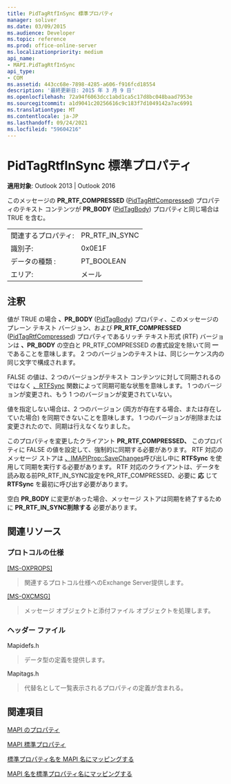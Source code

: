 ```yaml
---
title: PidTagRtfInSync 標準プロパティ
manager: soliver
ms.date: 03/09/2015
ms.audience: Developer
ms.topic: reference
ms.prod: office-online-server
ms.localizationpriority: medium
api_name:
- MAPI.PidTagRtfInSync
api_type:
- COM
ms.assetid: 443cc68e-7898-4285-a606-f916fcd18554
description: '最終更新日: 2015 年 3 月 9 日'
ms.openlocfilehash: 72a94f6063dcc1abd1ca5c17d8bc048baad7953e
ms.sourcegitcommit: a1d9041c20256616c9c183f7d1049142a7ac6991
ms.translationtype: MT
ms.contentlocale: ja-JP
ms.lasthandoff: 09/24/2021
ms.locfileid: "59604216"
---
```

# <a name="pidtagrtfinsync-canonical-property"></a>PidTagRtfInSync 標準プロパティ

  
  
**適用対象**: Outlook 2013 | Outlook 2016 
  
このメッセージの **PR_RTF_COMPRESSED** ([PidTagRtfCompressed](pidtagrtfcompressed-canonical-property.md)) プロパティのテキスト コンテンツが **PR_BODY** ([PidTagBody](pidtagbody-canonical-property.md)) プロパティと同じ場合は TRUE を含む。
  
|||
|:-----|:-----|
|関連するプロパティ:  <br/> |PR_RTF_IN_SYNC  <br/> |
|識別子:  <br/> |0x0E1F  <br/> |
|データの種類 :   <br/> |PT_BOOLEAN  <br/> |
|エリア:  <br/> |メール  <br/> |
   
## <a name="remarks"></a>注釈

値が TRUE の場合 **、PR_BODY** ([PidTagBody](pidtagbody-canonical-property.md)) プロパティ、このメッセージのプレーン テキスト バージョン、および **PR_RTF_COMPRESSED** ([PidTagRtfCompressed](pidtagrtfcompressed-canonical-property.md)) プロパティであるリッチ テキスト形式 (RTF) バージョンは **、PR_BODY** の空白と PR_RTF_COMPRESSED の書式設定を除いて同 **一** であることを意味します。 2 つのバージョンのテキストは、同じシーケンス内の同じ文字で構成されます。
  
FALSE の値は、2 つのバージョンがテキスト コンテンツに対して同期されるのではなく [、RTFSync](rtfsync.md) 関数によって同期可能な状態を意味します。 1 つのバージョンが変更され、もう 1 つのバージョンが変更されていない。 
  
値を指定しない場合は、2 つのバージョン (両方が存在する場合、または存在していた場合) を同期できないことを意味します。 1 つのバージョンが削除または変更されたので、同期は行えなくなりました。
  
このプロパティを変更したクライアント **PR_RTF_COMPRESSED、** このプロパティに FALSE の値を設定して、強制的に同期する必要があります。 RTF 対応のメッセージ ストアは [、IMAPIProp::SaveChanges](imapiprop-savechanges.md)呼び出し中に **RTFSync** を使用して同期を実行する必要があります。 RTF 対応のクライアントは、データを読み取る前PR_RTF_IN_SYNC設定をPR_RTF_COMPRESSED、必要に **応** じて **RTFSync** を最初に呼び出す必要があります。 
  
空白 **PR_BODY** に変更があった場合、メッセージ ストアは同期を終了するために **PR_RTF_IN_SYNC削除する** 必要があります。 
  
## <a name="related-resources"></a>関連リソース

### <a name="protocol-specifications"></a>プロトコルの仕様

[[MS-OXPROPS]](https://msdn.microsoft.com/library/f6ab1613-aefe-447d-a49c-18217230b148%28Office.15%29.aspx)
  
> 関連するプロトコル仕様へのExchange Server提供します。
    
[[MS-OXCMSG]](https://msdn.microsoft.com/library/7fd7ec40-deec-4c06-9493-1bc06b349682%28Office.15%29.aspx)
  
> メッセージ オブジェクトと添付ファイル オブジェクトを処理します。
    
### <a name="header-files"></a>ヘッダー ファイル

Mapidefs.h
  
> データ型の定義を提供します。
    
Mapitags.h
  
> 代替名として一覧表示されるプロパティの定義が含まれる。
    
## <a name="see-also"></a>関連項目



[MAPI のプロパティ](mapi-properties.md)
  
[MAPI 標準プロパティ](mapi-canonical-properties.md)
  
[標準プロパティ名を MAPI 名にマッピングする](mapping-canonical-property-names-to-mapi-names.md)
  
[MAPI 名を標準プロパティ名にマッピングする](mapping-mapi-names-to-canonical-property-names.md)

